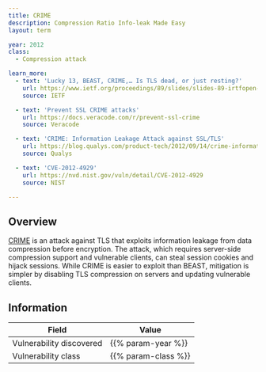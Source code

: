 ```yaml
---
title: CRIME
description: Compression Ratio Info-leak Made Easy
layout: term

year: 2012
class:
  - Compression attack

learn_more:
  - text: 'Lucky 13, BEAST, CRIME,… Is TLS dead, or just resting?'
    url: https://www.ietf.org/proceedings/89/slides/slides-89-irtfopen-1.pdf
    source: IETF

  - text: 'Prevent SSL CRIME attacks'
    url: https://docs.veracode.com/r/prevent-ssl-crime
    source: Veracode

  - text: 'CRIME: Information Leakage Attack against SSL/TLS'
    url: https://blog.qualys.com/product-tech/2012/09/14/crime-information-leakage-attack-against-ssltls
    source: Qualys

  - text: 'CVE-2012-4929'
    url: https://nvd.nist.gov/vuln/detail/CVE-2012-4929
    source: NIST

---
```


## Overview

[CRIME] is an attack against TLS that exploits information leakage from data compression before encryption. The attack, which requires server-side compression support and vulnerable clients, can steal session cookies and hijack sessions. While CRIME is easier to exploit than BEAST, mitigation is simpler by disabling TLS compression on servers and updating vulnerable clients.

## Information

| Field                    | Value               |
|--------------------------|---------------------|
| Vulnerability discovered | {{% param-year %}}  |
| Vulnerability class      | {{% param-class %}} |

[CRIME]: https://en.wikipedia.org/wiki/CRIME

